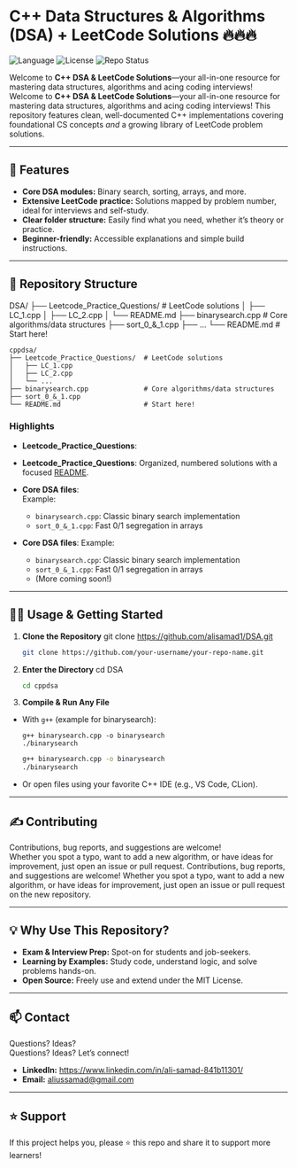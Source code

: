 
# C++ Data Structures & Algorithms (DSA) + LeetCode Solutions 🔥🔥🔥

![Language](https://img.shields.io/badge/Language-C%2B%2B-blue.svg)
![License](https://img.shields.io/badge/License-MIT-green.svg)
![Repo Status](https://img.shields.io/badge/Status-Active-brightgreen.svg)

Welcome to **C++ DSA & LeetCode Solutions**—your all-in-one resource for mastering data structures, algorithms and acing coding interviews!  
Welcome to **C++ DSA & LeetCode Solutions**—your all-in-one resource for mastering data structures, algorithms and acing coding interviews!
This repository features clean, well-documented C++ implementations covering foundational CS concepts *and* a growing library of LeetCode problem solutions.

---

## 🚩 Features

- **Core DSA modules:** Binary search, sorting, arrays, and more.
- **Extensive LeetCode practice:** Solutions mapped by problem number, ideal for interviews and self-study.
- **Clear folder structure:** Easily find what you need, whether it’s theory or practice.
- **Beginner-friendly:** Accessible explanations and simple build instructions.

---

## 📁 Repository Structure

DSA/
├── Leetcode_Practice_Questions/ # LeetCode solutions
│ ├── LC_1.cpp
│ ├── LC_2.cpp
│ └── README.md
├── binarysearch.cpp # Core algorithms/data structures
├── sort_0_&_1.cpp
├── ...
└── README.md # Start here!

```
cppdsa/
├── Leetcode_Practice_Questions/  # LeetCode solutions
│   ├── LC_1.cpp
│   ├── LC_2.cpp
│   └── ...
├── binarysearch.cpp              # Core algorithms/data structures
├── sort_0_&_1.cpp
└── README.md                     # Start here!
```

### Highlights

- **Leetcode_Practice_Questions**:  
- **Leetcode_Practice_Questions**:
  Organized, numbered solutions with a focused [README](./Leetcode_Practice_Questions/README.md).

- **Core DSA files**:  
  Example:  
  - `binarysearch.cpp`: Classic binary search implementation  
  - `sort_0_&_1.cpp`: Fast 0/1 segregation in arrays  
- **Core DSA files**:
  Example:
  - `binarysearch.cpp`: Classic binary search implementation
  - `sort_0_&_1.cpp`: Fast 0/1 segregation in arrays
  - (More coming soon!)

---

## 🧑‍💻 Usage & Getting Started

1. **Clone the Repository**
git clone https://github.com/alisamad1/DSA.git
   ```bash
   git clone https://github.com/your-username/your-repo-name.git
   ```
2. **Enter the Directory**
cd DSA
   ```bash
   cd cppdsa
   ```
3. **Compile & Run Any File**
- With `g++` (example for binarysearch):
  ```
  g++ binarysearch.cpp -o binarysearch
  ./binarysearch
  ```
   ```bash
   g++ binarysearch.cpp -o binarysearch
   ./binarysearch
   ```
- Or open files using your favorite C++ IDE (e.g., VS Code, CLion).

---

## ✍️ Contributing

Contributions, bug reports, and suggestions are welcome!  
Whether you spot a typo, want to add a new algorithm, or have ideas for improvement, just open an issue or pull request.
Contributions, bug reports, and suggestions are welcome!
Whether you spot a typo, want to add a new algorithm, or have ideas for improvement, just open an issue or pull request on the new repository.

---

## 💡 Why Use This Repository?

- **Exam & Interview Prep:** Spot-on for students and job-seekers.
- **Learning by Examples:** Study code, understand logic, and solve problems hands-on.
- **Open Source:** Freely use and extend under the MIT License.

---

## 📫 Contact

Questions? Ideas?  
Questions? Ideas?
Let’s connect!

- **LinkedIn:** https://www.linkedin.com/in/ali-samad-841b11301/
- **Email:** aliussamad@gmail.com

---

## ⭐ Support

If this project helps you, please ⭐️ this repo and share it to support more learners!
